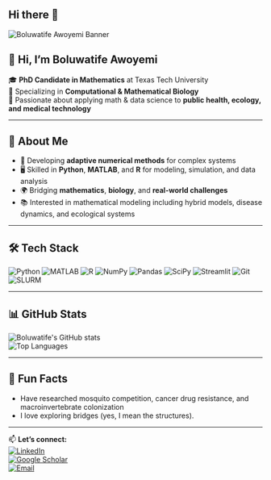 ## Hi there 👋

<!--
**TifeAwoyemi/TifeAwoyemi** is a ✨ _special_ ✨ repository because its `README.md` (this file) appears on your GitHub profile.

Here are some ideas to get you started:

- 🔭 I’m currently working on ...
- 🌱 I’m currently learning ...
- 👯 I’m looking to collaborate on ...
- 🤔 I’m looking for help with ...
- 💬 Ask me about ...
- 📫 How to reach me: ...
- 😄 Pronouns: ...
- ⚡ Fun fact: ...
-->
<!-- Banner -->

![Boluwatife Awoyemi Banner](https://via.placeholder.com/1200x250.png?text=Boluwatife+Awoyemi+%7C+Computational+%26+Mathematical+Biology)

## 👋 Hi, I’m Boluwatife Awoyemi

🎓 **PhD Candidate in Mathematics** at Texas Tech University  
🔬 Specializing in **Computational & Mathematical Biology**  
📍 Passionate about applying math & data science to **public health, ecology, and medical technology**

---

## 🚀 About Me
- 🧮 Developing **adaptive numerical methods** for complex systems  
- 🖥 Skilled in **Python**, **MATLAB**, and **R** for modeling, simulation, and data analysis  
- 🌍 Bridging **mathematics**, **biology**, and **real-world challenges**  
- 📚 Interested in mathematical modeling including hybrid models, disease dynamics, and ecological systems

---

## 🛠 Tech Stack
![Python](https://img.shields.io/badge/Python-3776AB?logo=python&logoColor=white)
![MATLAB](https://img.shields.io/badge/MATLAB-FF9900?logo=mathworks&logoColor=white)
![R](https://img.shields.io/badge/R-276DC3?logo=r&logoColor=white)
![NumPy](https://img.shields.io/badge/NumPy-013243?logo=numpy&logoColor=white)
![Pandas](https://img.shields.io/badge/Pandas-150458?logo=pandas&logoColor=white)
![SciPy](https://img.shields.io/badge/SciPy-8CAAE6?logo=scipy&logoColor=white)
![Streamlit](https://img.shields.io/badge/Streamlit-FF4B4B?logo=streamlit&logoColor=white)
![Git](https://img.shields.io/badge/Git-F05032?logo=git&logoColor=white)
![SLURM](https://img.shields.io/badge/SLURM-000000?logo=linux&logoColor=white)

---
<!--
## 📌 Featured Projects
- **Bayesian Digital Twin for Cancer Patients** – Personalized modeling for treatment response  
- **Streamlit Portfolio Website** – Interactive hub for research & computational projects  
- **Hybrid Consumer-Resource Models** – Applications in aquatic, terrestrial, and epidemiology

---
-->
## 📊 GitHub Stats
![Boluwatife's GitHub stats](https://github-readme-stats.vercel.app/api?username=yourusername&show_icons=true&theme=tokyonight)  
![Top Languages](https://github-readme-stats.vercel.app/api/top-langs/?username=yourusername&layout=compact&theme=tokyonight)

---

## 🌱 Fun Facts 
- Have researched mosquito competition, cancer drug resistance, and macroinvertebrate colonization  
- I love exploring bridges (yes, I mean the structures).

---

📫 **Let’s connect:**  
[![LinkedIn](https://img.shields.io/badge/LinkedIn-0A66C2?logo=linkedin&logoColor=white)]([https://www.linkedin.com/in/boluwatife-awoyemi/])  
[![Google Scholar](https://img.shields.io/badge/Google%20Scholar-4285F4?logo=googlescholar&logoColor=white)]([https://scholar.google.com/citations?user=Z8eaYhcAAAAJ&hl=en])  
[![Email](https://img.shields.io/badge/Email-D14836?logo=gmail&logoColor=white)](mailto:ellybolu@gmail.com)  

